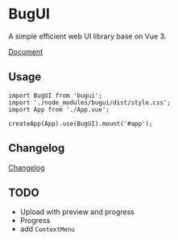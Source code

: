 # BugUI

A simple efficient web UI library base on Vue 3.

[Document](https://lgyin.github.io/bugui)

## Usage
```
import BugUI from 'bugui';
import './node_modules/bugui/dist/style.css';
import App from './App.vue';

createApp(App).use(BugUI).mount('#app');
```

## Changelog
[Changelog](https://lgyin.github.io/bugui/#Changelog)

## TODO
- Upload with preview and progress
- Progress
- add `ContextMenu`
